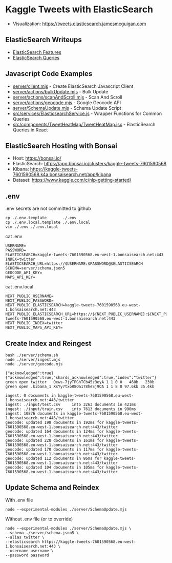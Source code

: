 # Kaggle Tweets with ElasticSearch
- Visualization: https://tweets.elasticsearch.jamesmcguigan.com

## ElasticSearch Writeups
- [ElasticSearch Features](ELASTICSEARCH_FEATURES.md)
- [ElasticSearch Queries](ELASTICSEARCH_QUERIES.md)

## Javascript Code Examples
- [server/client.mjs](server/client.mjs) - Create ElasticSearch Javascript Client  
- [server/actions/bulkUpdate.mjs](server/actions/bulkUpdate.mjs) - Bulk Update
- [server/actions/scanAndScroll.mjs](server/actions/scanAndScroll.mjs) - Scan And Scroll 
- [server/actions/geocode.mjs](server/actions/geocode.mjs) - Google Geocode API 
- [server/SchemaUpdate.mjs](server/SchemaUpdate.mjs) - Schema Update Script
- [src/services/ElasticsearchService.js](src/services/ElasticsearchService.js) - Wrapper Functions for Common Queries 
- [src/components/TweetHeatMap/TweetHeatMap.jsx](src/components/TweetHeatMap/TweetHeatMap.jsx) - ElasticSearch Queries in React  

## ElasticSearch Hosting with Bonsai
- Host: https://bonsai.io/
- ElasticSearch: https://app.bonsai.io/clusters/kaggle-tweets-7601590568
- Kibana: https://kaggle-tweets-7601590568.k4a.bonsaisearch.net/app/kibana
- Dataset: https://www.kaggle.com/c/nlp-getting-started/ 

## .env
.env secrets are not committed to github  
```
cp ./.env.template       ./.env 
cp ./.env.local.template ./.env.local 
vim ./.env ./.env.local
```
cat .env
``` 
USERNAME=
PASSWORD=
ELASTICSEARCH=kaggle-tweets-7601590568.eu-west-1.bonsaisearch.net:443
INDEX=twitter
ELASTICSEARCH_URL=https://$USERNAME:$PASSWORD@$ELASTICSEARCH
SCHEMA=server/schema.json5
GEOCODE_API_KEY=
MAPS_API_KEY=
```
cat .env.local
```
NEXT_PUBLIC_USERNAME=
NEXT_PUBLIC_PASSWORD=
NEXT_PUBLIC_ELASTICSEARCH=kaggle-tweets-7601590568.eu-west-1.bonsaisearch.net:443
NEXT_PUBLIC_ELASTICSEARCH_URL=https://${NEXT_PUBLIC_USERNAME}:${NEXT_PUBLIC_PASSWORD}@kaggle-tweets-7601590568.eu-west-1.bonsaisearch.net:443
NEXT_PUBLIC_INDEX=twitter
NEXT_PUBLIC_MAPS_API_KEY=
```

## Create Index and Reingest
```
bash ./server/schema.sh     
node ./server/ingest.mjs
node ./server/geocode.mjs 
```  
``` 
{"acknowledged":true}
{"acknowledged":true,"shards_acknowledged":true,"index":"twitter"}
green open twitter   Qews-7jyTPGhTCb45z3eyA 1 1 0 0   460b   230b
green open .kibana_1 XsYy7txoR8Oa178heSj9OA 1 1 8 0 97.6kb 35.4kb

ingest: 0 documents in kaggle-tweets-7601590568.eu-west-1.bonsaisearch.net:443/twitter
ingest: ./input/test.csv     into 3263 documents in 421ms
ingest: ./input/train.csv    into 7613 documents in 990ms
ingest: 10876 documents in kaggle-tweets-7601590568.eu-west-1.bonsaisearch.net:443/twitter
geocode: updated 198 documents in 192ms for kaggle-tweets-7601590568.eu-west-1.bonsaisearch.net:443/twitter
geocode: updated 164 documents in 124ms for kaggle-tweets-7601590568.eu-west-1.bonsaisearch.net:443/twitter
geocode: updated 228 documents in 161ms for kaggle-tweets-7601590568.eu-west-1.bonsaisearch.net:443/twitter
geocode: updated 170 documents in 117ms for kaggle-tweets-7601590568.eu-west-1.bonsaisearch.net:443/twitter
geocode: updated 112 documents in 86ms for kaggle-tweets-7601590568.eu-west-1.bonsaisearch.net:443/twitter
geocode: updated 104 documents in 105ms for kaggle-tweets-7601590568.eu-west-1.bonsaisearch.net:443/twitter
```


## Update Schema and Reindex
With .env file
```
node --experimental-modules ./server/SchemaUpdate.mjs
```           

Without .env file (or to override)
```
node --experimental-modules ./server/SchemaUpdate.mjs \
--schema ./server/schema.json5 \
--alias twitter \
--elasticsearch https://kaggle-tweets-7601590568.eu-west-1.bonsaisearch.net:443 \
--username username \
--password password
```
